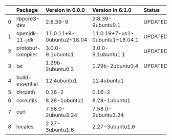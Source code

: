 <!-- markdown-link-check-disable -->

|    | Package           | Version in 6.0.0         | Version in 6.1.0               | Status   |
|---:|:------------------|:-------------------------|:-------------------------------|:---------|
|  0 | libpcre3-dev      | 2:8.39-9                 | 2:8.39-9ubuntu0.1              | UPDATED  |
|  1 | openjdk-11-jdk    | 11.0.11+9-0ubuntu2~18.04 | 11.0.19+7~us1-0ubuntu1~18.04.1 | UPDATED  |
|  2 | protobuf-compiler | 3.0.0-9.1ubuntu1         | 3.0.0-9.1ubuntu1.1             | UPDATED  |
|  3 | tar               | 1.29b-2ubuntu0.2         | 1.29b-2ubuntu0.4               | UPDATED  |
|  4 | build-essential   | 12.4ubuntu1              | 12.4ubuntu1                    |          |
|  5 | chrpath           | 0.16-2                   | 0.16-2                         |          |
|  6 | coreutils         | 8.28-1ubuntu1            | 8.28-1ubuntu1                  |          |
|  7 | curl              | 7.58.0-2ubuntu3.24       | 7.58.0-2ubuntu3.24             |          |
|  8 | locales           | 2.27-3ubuntu1.6          | 2.27-3ubuntu1.6                |          |